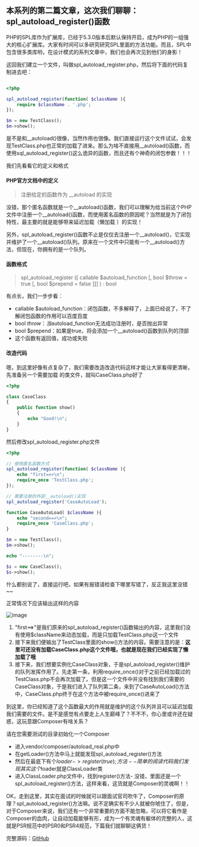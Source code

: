 ## 本系列的第二篇文章，这次我们聊聊：spl_autoload_register()函数

PHP的SPL库作为扩展库，已经于5.3.0版本后默认保持开启，成为PHP的一组强大的核心扩展库。大家有时间可以多研究研究SPL里面的方法功能。而且，SPL中包含很多类库哟，在设计模式的系列文章中，我们也会再次见到他们的身影！

这回我们建立一个文件，叫做spl_autoload_register.php，然后将下面的代码复制进去吧：

```php

<?php

spl_autoload_register(function( $className ){
    require $className . '.php';
});

$m = new TestClass();
$m->show();

```

是不是和__autoload()很像，当然作用也很像。我们直接运行这个文件试试，会发现TestClass.php也正常的加载了进来。那么为啥不直接用__autoload()函数，而使用sql_autoload_register()这么诡异的函数，而且还有个神奇的闭包参数！！！

我们先看看它的定义和格式

#### PHP官方文档中的定义

> 注册给定的函数作为 __autoload 的实现

没错，那个匿名函数就是一个__autoload()函数，我们可以理解为给当前这个PHP文件中注册一个__autoload()函数，而使用匿名函数的原因呢？当然就是为了闭包特性，最主要的就是能够带来延迟加载（懒加载 ）的实现！

另外，spl_autoload_register()函数不止是仅仅去注册一个__autoload()，它实现并维护了一个__autoload()队列。原来在一个文件中只能有一个__autoload()方法，但现在，你拥有的是一个队列。

#### 函数格式

> spl_autoload_register ([ callable $autoload_function [, bool $throw = true [, bool $prepend = false ]]] ) : bool

有点长，我们一步步看：
- callable $autoload_function：闭包函数，不多解释了，上面已经说了，不了解闭包函数的作用可以百度百度
- bool $throw：当$autoload_function无法成功注册时，是否抛出异常
- bool $prepend：如果是true，将会添加一个__autoload()函数到队列的顶部
- 这个函数有返回值，成功或失败

#### 改造代码

嗯，到这里好像有点复杂了，我们需要改造改造代码这样才能让大家看得更清晰，先准备另一个需要加载 的类文件，就叫CaseClass.php好了

```php
<?php

class CaseClass
{
    public function show()
    {
        echo "Good!\n";
    }
}

```

然后修改spl_autoload_register.php文件

```php
<?php

// 使用匿名函数方式
spl_autoload_register(function( $className ){
    echo "first==>\n";
    require_once 'TestClass.php';
});

// 需要注册的外部__autoload()实现
spl_autoload_register('CaseAutoLoad');

function CaseAutoLoad( $className ){
    echo "second==>\n";
    require_once 'CaseClass.php';
}

$m = new TestClass();
$m->show();

echo "--------\n";

$s = new CaseClass();
$s->show();

```

什么都别说了，直接运行吧，如果有报错请检查下哪里写错了，反正我这里没错~~

正常情况下应该输出这样的内容

![image](https://mmbiz.qpic.cn/mmbiz_png/KMwYptRJicTyJkYRchqQ1nIDYkKXLvWAzJq0NvD1z6lZumV728ARXS9SC73R3gVbsC5kbfWRKxL6FvebWUI8CmQ/640?wx_fmt=png&wxfrom=5&wx_lazy=1&wx_co=1)

1. "first==>"是我们原来的spl_autoload_register()函数输出的内容，这里我们没有使用$className来动态加载，而是只加载TestClass.php这一个文件
2. 接下来我们便输出了TestClass里面的show()方法的内容。需要注意的是：**这里可还没有加载CaseClass.php这个文件哦，也就是现在我们已经实现了懒加载了哦**
3. 接下来，我们想要实例化CaseClass对象，于是spl_autoload_register()维护的队列发挥作用了。先走第一条，利用require_once()对于之前已经加载过的TestClass.php不会再次加载了。但是这一个文件中并没有找到我们需要的CaseClass对象，于是我们进入了队列第二条，来到了CaseAutoLoad()方法中，CaseClass.php终于在这个方法中被require_once()进来了

到这里，你已经知道了这个函数最大的作用就是维护的这个队列并且可以延迟加载我们需要的文件。是不是感觉有点要走上人生巅峰了？不不不，你心里或许还在疑惑，这玩意跟Composer有啥关系？

请在您需要测试的目录初始化一个Composer

- 进入vendor/composer/autoload_real.php中
- 在getLoader()方法中马上就能发现spl_autoload_register()方法
- 然后在最底下有个$loader->register(true);方法-- 简单的阅读代码我们发现其实这个$loader就是ClassLoader类
- 进入ClassLoader.php文件中，找到register()方法- 没错，里面还是一个spl_autoload_register()方法，这样来看，这货就是Composer的灵魂啊！！

OK，走到这里，其实在面试的时候就可以跟面试官司吹牛了，Composer的原理？spl_autoload_register()方法嘛。说不定确实有不少人就被你唬住了，但是，对于Composer来说，我们还有一个非常重要的方面不能忽略，可以将它看作是Composer的血肉，让自动加载能够有形，成为一个有灵魂有躯体的完整的人，这就是PSR规范中的PSR0和PSR4规范，下篇我们就聊聊这俩货！

完整源码：[GitHub](https://github.com/zhangyue0503/php-blog-code-resource/tree/master/base)
